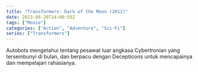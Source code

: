```yaml
---
title: "Transformers: Dark of the Moon (2011)"
date: 2023-09-26T14:00:55Z
tags: ["Movie"]
categories: ["Action", "Adventure", "Sci-Fi"]
series: ["Transformers"]
---
```


Autobots mengetahui tentang pesawat luar angkasa Cybertronian yang tersembunyi di bulan, dan berpacu dengan Decepticons untuk mencapainya dan mempelajari rahasianya.

  <mux-player stream-type="on-demand"
  src="https://kp3d-my.sharepoint.com/personal/ryoo_kp3d_onmicrosoft_com/_layouts/15/download.aspx?share=ER86VisfI7pBoD1XlSi_E7YBkAIxN4WmiKWhDB7NwSerRQ" metadata-video-title="Transformers: Dark of the Moon (2011)" prefer-playback="mse" controls>
  </mux-player>
  
  
  <script src="https://cdn.jsdelivr.net/npm/@mux/mux-player"></script>
  
   <script id="O6roKGYoTR5wM00xuN00c5BLQbe800fDSWOJ44bKmMiTmE" type="application/ld+json">
 {
  "@context": "https://schema.org/",
  "@type": "VideoObject",
  "name": "Transformers: Dark of the Moon (2011)",
  "contentUrl": "https://stream.mux.com/8K9Naj6Ubpw5i02h00eLowSH401d3AWEBCFv97pf9cunYg.m3u8",
  "thumbnailUrl": "https://www.themoviedb.org/t/p/original/pbHBb39fvnjDHRx2gZAgDDAJoA5.jpg?width=314&fit_mode=preserve&time=25",
  "uploadDate": "2023-09-26T14:00:55Z",
}

</script>